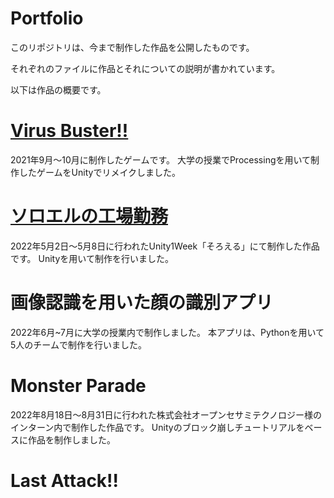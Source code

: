 # Portfolio
 このリポジトリは、今まで制作した作品を公開したものです。
 
 それぞれのファイルに作品とそれについての説明が書かれています。
 
 以下は作品の概要です。
 
 # [Virus Buster!!](https://github.com/TakumiShinya/Portfolio/tree/main/Virus%20Buster)
 2021年9月～10月に制作したゲームです。
 大学の授業でProcessingを用いて制作したゲームをUnityでリメイクしました。
 
 # [ソロエルの工場勤務](https://github.com/TakumiShinya/Portfolio/tree/main/%E3%82%BD%E3%83%AD%E3%82%A8%E3%83%AB%E3%81%AE%E5%B7%A5%E5%A0%B4%E5%8B%A4%E5%8B%99)
 2022年5月2日～5月8日に行われたUnity1Week「そろえる」にて制作した作品です。
 Unityを用いて制作を行いました。
 
 # 画像認識を用いた顔の識別アプリ
 2022年6月~7月に大学の授業内で制作しました。
 本アプリは、Pythonを用いて5人のチームで制作を行いました。
 
 # Monster Parade
 2022年8月18日～8月31日に行われた株式会社オープンセサミテクノロジー様のインターン内で制作した作品です。
 Unityのブロック崩しチュートリアルをベースに作品を制作しました。
 
 # Last Attack!!

